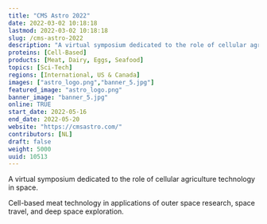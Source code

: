```yaml
---
title: "CMS Astro 2022"
date: 2022-03-02 10:18:18
lastmod: 2022-03-02 10:18:18
slug: /cms-astro-2022
description: "A virtual symposium dedicated to the role of cellular agriculture technology in space.Cell-based meat technology in applications of outer space research, space travel, and deep space exploration."
proteins: [Cell-Based]
products: [Meat, Dairy, Eggs, Seafood]
topics: [Sci-Tech]
regions: [International, US & Canada]
images: ["astro_logo.png","banner_5.jpg"]
featured_image: "astro_logo.png"
banner_image: "banner_5.jpg"
online: TRUE
start_date: 2022-05-16
end_date: 2022-05-20
website: "https://cmsastro.com/"
contributors: [NL]
draft: false
weight: 5000
uuid: 10513
---
```

<p>A virtual symposium dedicated to the role of cellular agriculture technology in space.</p>
<p>Cell-based meat technology in applications of outer space research, space travel, and deep space exploration.</p>
